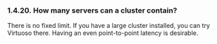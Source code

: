 <div id="virtuosofaq20" class="section">

<div class="titlepage">

<div>

<div>

### 1.4.20. How many servers can a cluster contain?

</div>

</div>

</div>

There is no fixed limit. If you have a large cluster installed, you can
try Virtuoso there. Having an even point-to-point latency is desirable.

</div>
